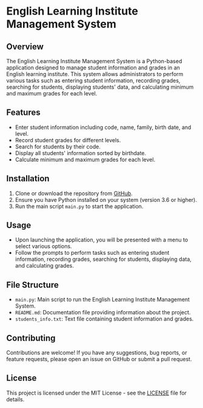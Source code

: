 # English Learning Institute Management System

## Overview
The English Learning Institute Management System is a Python-based application designed to manage student information and grades in an English learning institute. This system allows administrators to perform various tasks such as entering student information, recording grades, searching for students, displaying students' data, and calculating minimum and maximum grades for each level.

## Features
- Enter student information including code, name, family, birth date, and level.
- Record student grades for different levels.
- Search for students by their code.
- Display all students' information sorted by birthdate.
- Calculate minimum and maximum grades for each level.

## Installation
1. Clone or download the repository from [GitHub](https://github.com/your-username/english-learning-management-system).
2. Ensure you have Python installed on your system (version 3.6 or higher).
3. Run the main script `main.py` to start the application.

## Usage
- Upon launching the application, you will be presented with a menu to select various options.
- Follow the prompts to perform tasks such as entering student information, recording grades, searching for students, displaying data, and calculating grades.

## File Structure
- `main.py`: Main script to run the English Learning Institute Management System.
- `README.md`: Documentation file providing information about the project.
- `students_info.txt`: Text file containing student information and grades.

## Contributing
Contributions are welcome! If you have any suggestions, bug reports, or feature requests, please open an issue on GitHub or submit a pull request.

## License
This project is licensed under the MIT License - see the [LICENSE](LICENSE) file for details.
